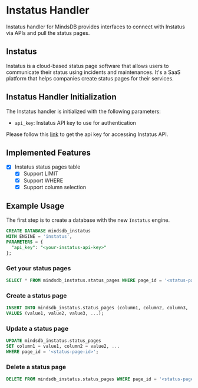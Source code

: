 # Instatus Handler

Instatus handler for MindsDB provides interfaces to connect with Instatus via APIs and pull the status pages.

## Instatus

Instatus is a cloud-based status page software that allows users to communicate their status using incidents and maintenances. It's a SaaS platform that helps companies create status pages for their services.

## Instatus Handler Initialization

The Instatus handler is initialized with the following parameters:

- `api_key`: Instatus API key to use for authentication

Please follow this [link](https://dashboard.instatus.com/developer) to get the api key for accessing Instatus API.

## Implemented Features

- [x] Instatus status pages table
  - [x] Support LIMIT
  - [x] Support WHERE
  - [x] Support column selection

## Example Usage

The first step is to create a database with the new `Instatus` engine.

```sql
CREATE DATABASE mindsdb_instatus
WITH ENGINE = 'instatus',
PARAMETERS = {
  "api_key": "<your-instatus-api-key>"
};
```

### Get your status pages

```sql
SELECT * FROM mindsdb_instatus.status_pages WHERE page_id = '<status-page-id>';
```

### Create a status page

```sql
INSERT INTO mindsdb_instatus.status_pages (column1, column2, column3, ...)
VALUES (value1, value2, value3, ...);
```

### Update a status page

```sql
UPDATE mindsdb_instatus.status_pages
SET column1 = value1, column2 = value2, ...
WHERE page_id = '<status-page-id>';
```

### Delete a status page

```sql
DELETE FROM mindsdb_instatus.status_pages WHERE page_id = '<status-page-id>';
```